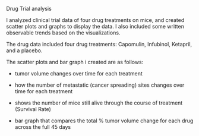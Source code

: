 
Drug Trial analysis



I analyzed clinical trial data of four drug treatments on mice, and created scatter plots and graphs to display the data. I also included some written observable trends based on the visualizations.



The drug data included four drug treatments: Capomulin, Infubinol, Ketapril, and a placebo.



The scatter plots and bar graph i created are as follows:


- tumor volume changes over time for each treatment

- how the number of metastatic (cancer spreading) sites changes over time for each treatment

- shows the number of mice still alive through the course of treatment (Survival Rate)

- bar graph that compares the total % tumor volume change for each drug across the full 45 days


